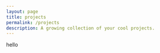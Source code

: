 ```yaml
---
layout: page
title: projects
permalink: /projects
description: A growing collection of your cool projects.
---
```


hello
